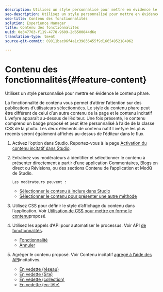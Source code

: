 ```yaml
---
description: Utilisez un style personnalisé pour mettre en évidence le contenu phare.
seo-description: Utilisez un style personnalisé pour mettre en évidence le contenu phare.
seo-title: Contenu des fonctionnalités
solution: Experience Manager
title: Contenu des fonctionnalités
uuid: 0e347703-f119-4778-9609-2d6500844d6e
translation-type: tm+mt
source-git-commit: 09011bac06f4a1c39836455f9d16654952184962

---
```



# Contenu des fonctionnalités{#feature-content}

Utilisez un style personnalisé pour mettre en évidence le contenu phare.

La fonctionnalité de contenu vous permet d’attirer l’attention sur des publications d’utilisateurs sélectionnées. Le style du contenu phare peut être différent de celui d’un autre contenu de la page et le contenu incitatif Livefyre apparaît au-dessus de l’éditeur. Une fois présenté, le contenu comprend un badge proposé et peut être personnalisé à l’aide de la classe CSS de la photo. Les deux éléments de contenu natif Livefyre les plus récents seront également affichés au-dessus de l’éditeur dans le flux.

1. Activez l’option dans Studio. Reportez-vous à la page [Activation du contenu incitatif dans Studio](/help/using/c-features-livefyre/c-content-collection-tags/t-enable-featuring-content-in-studio.md#t_enable_featuring_content_in_studio).
1. Entraînez vos modérateurs à identifier et sélectionner le contenu à présenter directement à partir d’une application Commentaires, Blogs en direct ou Révisions, ou des sections Contenu de l’application et ModQ de Studio.

       Les modérateurs peuvent :
   
   * [Sélectionner le contenu à inclure dans Studio](/help/using/c-features-livefyre/c-content-collection-tags/t-select-content-to-feature-from-studio.md#select_content_to_feature_from_studio)
   * [Sélectionner le contenu pour présenter une autre méthode](/help/using/c-features-livefyre/c-content-collection-tags/t-select-content-to-feature.md#t_select_content_to_feature)

1. Utilisez CSS pour définir le style d’affichage du contenu dans l’application. Voir [Utilisation de CSS pour mettre en forme le contenu](/help/implementation/c-app-customizations/c-use-css-to-style-featured-content.md)proposé.
1. Utilisez les appels d’API pour automatiser le processus. Voir API [de fonctionnalités](/help/implementation/c-app-customizations/c-feature-apis.md).

   * [Fonctionnalité](#c_feature_apis/section_jpw_nqw_xz)
   * [Annuler](#c_feature_apis/section_knh_mqw_xz)

1. Agréger le contenu proposé. Voir Contenu incitatif [agrégé à l’aide des API](/help/implementation/c-app-customizations/c-aggregated-featured-content-using-the-featured-apis.md)incitatives.

   * [En vedette (réseau)](/help/implementation/c-app-customizations/c-aggregated-featured-content-using-the-featured-apis.md#section_cgm_1nw_xz)
   * [En vedette (Site)](/help/implementation/c-app-customizations/c-aggregated-featured-content-using-the-featured-apis.md#section_lq5_ymw_xz)
   * [En vedette (collection)](/help/implementation/c-app-customizations/c-aggregated-featured-content-using-the-featured-apis.md#section_kgc_xmw_xz)
   * [En vedette (en-tête)](/help/implementation/c-app-customizations/c-aggregated-featured-content-using-the-featured-apis.md#section_n4b_lmw_xz)

